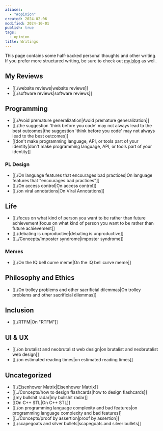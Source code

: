 ```yaml
---
aliases:
  - "#opinion"
created: 2024-02-06
modified: 2024-10-01
publish: true
tags:
  - opinion
title: Writings
---
```

This page contains some half-backed personal thoughts and other writing. If you prefer more structured writing, be sure to check out [my blog](https://lesleylai.info/) as well.

## My Reviews
- [[./website reviews|website reviews]]
- [[./software reviews|software reviews]]

## Programming
- [[./Avoid premature generalization|Avoid premature generalization]]
- [[./the suggestion 'think before you code' may not always lead to the best outcomes|the suggestion 'think before you code' may not always lead to the best outcomes]]
- [[don't make programming language, API, or tools part of your identity|don't make programming language, API, or tools part of your identity]]

### PL Design
- [[./On language features that encourages bad practices|On language features that "encourages bad practices"]]
- [[./On access control|On access control]]
- [[./on viral annotations|On Viral Annotations]]

## Life
- [[./focus on what kind of person you want to be rather than future achievement|focus on what kind of person you want to be rather than future achievement]]
- [[./debating is unproductive|debating is unproductive]]
- [[../Concepts/imposter syndrome|imposter syndrome]]

### Memes
- [[./On the IQ bell curve meme|On the IQ bell curve meme]]

## Philosophy and Ethics
- [[./On trolley problems and other sacrificial dilemmas|On trolley problems and other sacrificial dilemmas]]

## Inclusion
- [[./RTFM|On "RTFM"]]

## UI & UX
- [[./on brutalist and neobrutalist web design|on brutalist and neobrutalist web design]]
- [[./on estimated reading times|on estimated reading times]]

## Uncategorized
- [[./Eisenhower Matrix|Eisenhower Matrix]]
- [[../Concepts/how to design flashcards|how to design flashcards]]
- [[my bullshit radar|my bullshit radar]]
- [[On C++ STL|On C++ STL]]
- [[./on programming language complexity and bad features|on programming language complexity and bad features]]
- [[../Concepts/proof by assertion|proof by assertion]]
- [[./scapegoats and silver bullets|scapegoats and silver bullets]]
